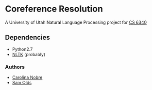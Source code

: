 # Coreference Resolution
A University of Utah Natural Language Processing project for
[CS 6340](http://www.eng.utah.edu/~cs5340/project.html)


## Dependencies
* Python2.7
* [NLTK](http://www.nltk.org) (probably)


### Authors
* [Carolina Nobre](https://github.com/cnobre)
* [Sam Olds](https://github.com/samolds)
